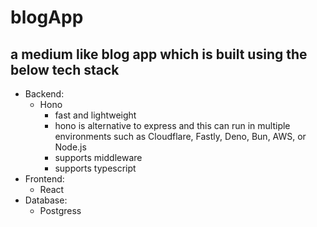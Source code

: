 # blogApp

## a medium like blog app which is built using the below tech stack

- Backend:
  - Hono
    - fast and lightweight
    - hono is alternative to express and this can run in multiple environments such as Cloudflare, Fastly, Deno, Bun, AWS, or Node.js
    - supports middleware
    - supports typescript
- Frontend:
  - React
- Database:
  - Postgress
